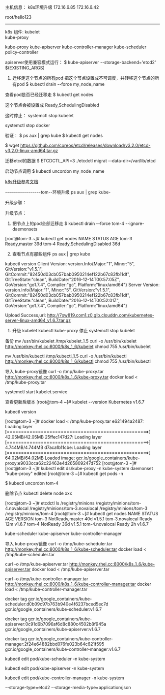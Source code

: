 主机信息：
k8s环境升级
172.16.6.85
172.16.6.42

root/hello123

------------------

k8s 组件:
kubelet  
kube-proxy

kube-proxy
kube-apiserver
kube-controller-manager
kube-scheduler
policy-controller


apiserver使用兼容模式运行：
$ kube-apiserver --storage-backend='etcd2' $(EXISTING_ARGS)

1. 迁移走这个节点的所有pod
把这个节点设置成不可调度，并转移这个节点的所有pod
 $ kubectl drain --force my_node_name 

查看pod是否已经迁移走
 $ kubectl get nodes 

 这个节点会被设置成 Ready,SchedulingDisabled

 这时停止：
 systemctl stop kubelet

 systemctl stop docker


 验证：
 $ ps aux | grep kube
 $ kubectl get nodes  

 $ wget https://github.com/coreos/etcd/releases/download/v3.2.0/etcd-v3.2.0-linux-amd64.tar.gz


 迁移etcd的数据
  $ ETCDCTL_API=3 ./etcdctl migrat --data-dir=/var/lib/etcd 


启动节点调用
 $ kubectl uncordon my_node_name 


[k8s升级参考文档](https://dzone.com/articles/upgrading-kubernetes-on-bare-metal-coreos-cluster-1)


------------------tom--环境升级
ps aux | grep kube-

升级步骤：

升级节点：
1. 把节点上的pod全部迁移走
 $ kubectl drain --force tom-4 --ignore-daemonsets 

[root@tom-3 ~]# kubectl get nodes
NAME      STATUS                     AGE
tom-3     Ready,master               39d
tom-4     Ready,SchedulingDisabled   36d


2. 查看节点有那些组件
ps aux | grep kube

kubectl version
Client Version: version.Info{Major:"1", Minor:"5", GitVersion:"v1.5.1", GitCommit:"82450d03cb057bab0950214ef122b67c83fb11df", GitTreeState:"clean", BuildDate:"2016-12-14T00:57:05Z", GoVersion:"go1.7.4", Compiler:"gc", Platform:"linux/amd64"}
Server Version: version.Info{Major:"1", Minor:"5", GitVersion:"v1.5.1", GitCommit:"82450d03cb057bab0950214ef122b67c83fb11df", GitTreeState:"clean", BuildDate:"2016-12-14T00:52:01Z", GoVersion:"go1.7.4", Compiler:"gc", Platform:"linux/amd64"}


Upload Success,url:
          http://7xw819.com1.z0.glb.clouddn.com/kubernetes-server-linux-amd64_v1.6.7.tar.gz

1. 升级 kubelet kubectl kube-proxy
停止 systemctl  stop kubelet


备份
mv /usr/bin/kubelet /tmp/kubelet_1.5
curl -o /usr/bin/kubelet http://monkey.rhel.cc:8000/k8s_1_6/kubelet
chmod 755  /usr/bin/kubelet


mv /usr/bin/kubectl /tmp/kubectl_1.5
curl -o /usr/bin/kubectl http://monkey.rhel.cc:8000/k8s_1_6/kubectl
chmod 755  /usr/bin/kubectl


导入 kube-proxy镜像
curl -o /tmp/kube-proxy.tar http://monkey.rhel.cc:8000/k8s_1_6/kube-proxy.tar
docker load < /tmp/kube-proxy.tar


systemctl  start kubelet.service

查看更新后版本
[root@tom-4 ~]# kubelet --version
Kubernetes v1.6.7

kubectl version


[root@tom-3 ~]# docker load < /tmp/kube-proxy.tar
e621494a2487: Loading layer [==================================================>]  42.05MB/42.05MB
25ffec147d27: Loading layer [==================================================>]  4.744MB/4.744MB
d7aca1b11cbe: Loading layer [==================================================>]  64.02MB/64.02MB
Loaded image: gcr.io/google_containers/kube-proxy:e9033cca62c22462e4d265809247d752
[root@tom-3 ~]# 
[root@tom-3 ~]# kubectl edit ds/kube-proxy -n kube-system
daemonset "kube-proxy" edited
[root@tom-3 ~]# kubectl get pods -n 


 $ kubectl uncordon tom-4 

删除节点
kubectl delete node xxx

[root@tom-3 ~]# etcdctl ls /registry/minions
/registry/minions/tom-4.novalocal
/registry/minions/tom-3.novalocal
/registry/minions/tom-3
/registry/minions/tom-4
[root@tom-3 ~]# kubectl get nodes
NAME              STATUS            AGE       VERSION
tom-3             NotReady,master   40d       v1.5.1
tom-3.novalocal   Ready             12m       v1.6.7
tom-4             NotReady          36d       v1.5.1
tom-4.novalocal   Ready             2h        v1.6.7



kube-scheduler
kube-apiserver
kube-controller-manager



导入 kube-proxy镜像
curl -o /tmp/kube-scheduler.tar http://monkey.rhel.cc:8000/k8s_1_6/kube-scheduler.tar
docker load < /tmp/kube-scheduler.tar

curl -o /tmp/kube-apiserver.tar http://monkey.rhel.cc:8000/k8s_1_6/kube-apiserver.tar
docker load < /tmp/kube-apiserver.tar

curl -o /tmp/kube-controller-manager.tar http://monkey.rhel.cc:8000/k8s_1_6/kube-controller-manager.tar
docker load < /tmp/kube-controller-manager.tar

docker tag gcr.io/google_containers/kube-scheduler:d0b09c97b763b940e4f6237bced5ec7d gcr.io/google_containers/kube-scheduler:v1.6.7

docker tag gcr.io/google_containers/kube-apiserver:0c91d6b7096af6d8c880c4502b8f945a gcr.io/google_containers/kube-apiserver:v1.6.7

docker tag gcr.io/google_containers/kube-controller-manager:2f24e64882bbd076fe023b64c621f595 gcr.io/google_containers/kube-controller-manager:v1.6.7



kubectl edit pod/kube-scheduler -n kube-system

kubectl edit pod/kube-apiserver -n kube-system

kubectl edit pod/kube-controller-manager -n kube-system


--storage-type=etcd2 --storage-media-type=application/json